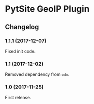 # PytSite GeoIP Plugin


## Changelog


### 1.1.1 (2017-12-07)

Fixed init code.


### 1.1 (2017-12-02)

Removed dependency from `odm`.


### 1.0 (2017-11-25)

First release.
